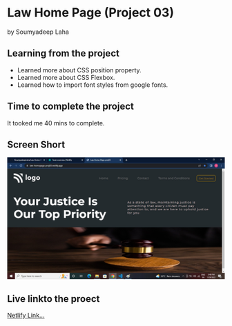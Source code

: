 # Law Home Page (Project 03)

by Soumyadeep Laha

## Learning from the project

- Learned more about CSS position property.
- Learned more about CSS Flexbox.
- Learned how to import font styles from google fonts.

## Time to complete the project

It tooked me 40 mins to complete.

## Screen Short

![Screen](./assets/Screen.jpg)

## Live linkto the proect

[Netlify Link...](https://law-homepage-proj03.netlify.app/)

